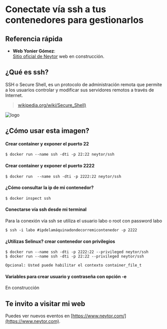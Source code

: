 Conectate vía ssh a tus contenedores para gestionarlos
======================================================

## Referencia rápida

-	**Web Yonier Gómez**:  
	[Sitio oficial de Neytor](https://www.neytor.com) web en construcción.
  
## ¿Qué es  ssh?

SSH o Secure Shell, es un protocolo de administración remota que permite a los usuarios controlar y modificar sus servidores remotos a través de Internet. 

> [wikipedia.org/wiki/Secure_Shell)](https://es.wikipedia.org/wiki/Secure_Shell)

![logo](https://miro.medium.com/max/544/0*mqE9-fHbs78SweX_.png)


## ¿Cómo usar esta imagen?

#### Crear container y exponer el puerto 22

```console
$ docker run --name ssh -dti -p 22:22 neytor/ssh
```
#### Crear container y exponer el puerto 2222

```console
$ docker run  --name ssh -dti -p 2222:22 neytor/ssh
```
#### ¿Cómo consultar la ip de mi contenedor?

```console
$ docker inspect ssh
```

#### Conectarse vía ssh desde mi terminal

Para la conexión vía ssh se utiliza el usuario labo o root con password labo

```console
$ ssh -i labo #ipdelamáquinadondecorremicontenedor -p 2222
```

#### ¿Utilizas Selinux? crear contenedor con privilegios

```console
$ docker run --name ssh -dti -p 2222:22 --privileged neytor/ssh
$ docker run --name ssh -dti -p 22:22 --privileged neytor/ssh

Opcional: Usted puede habilitar el contexto container_file_t
```

#### Variables para crear usuario y contraseña con opción -e
En construcción

## Te invito a visitar mi web
Puedes ver nuevos eventos en [https://www.neytor.com/](https://www.neytor.com).

